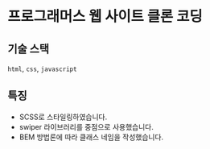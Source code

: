 # 프로그래머스 웹 사이트 클론 코딩


## 기술 스택

`html`, `css`, `javascript`


## 특징
- SCSS로 스타일링하였습니다.
- swiper 라이브러리를 중점으로 사용했습니다.
- BEM 방법론에 따라 클래스 네임을 작성했습니다.
